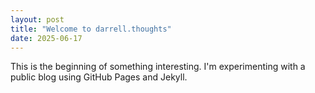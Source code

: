 ```yaml
---
layout: post
title: "Welcome to darrell.thoughts"
date: 2025-06-17
---
```


This is the beginning of something interesting. I'm experimenting with a public blog using GitHub Pages and Jekyll.
